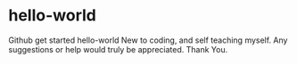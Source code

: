 # hello-world
Github get started hello-world
New to coding, and self teaching myself. Any suggestions or help would truly be appreciated. Thank You.
